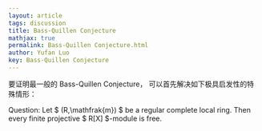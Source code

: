 ```yaml
---
layout: article
tags: discussion
title: Bass-Quillen Conjecture
mathjax: true
permalink: Bass-Quillen Conjecture.html
author: Yufan Luo
key: Bass-Quillen Conjecture
---
```


要证明最一般的 Bass-Quillen Conjecture， 可以首先解决如下极具启发性的特殊情形：

Question: Let $ (R,\mathfrak{m}) $ be a regular complete local ring. Then every finite projective $ R[X] $-module is free.
